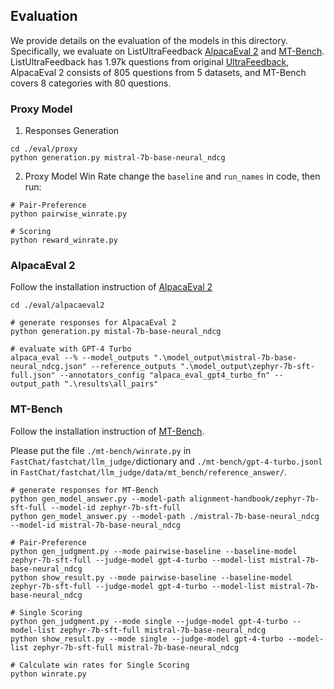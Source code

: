 ## Evaluation
We provide details on the evaluation of the models in this directory. Specifically, we evaluate on ListUltraFeedback [AlpacaEval 2](https://github.com/tatsu-lab/alpaca_eval) and [MT-Bench](https://github.com/lm-sys/FastChat/tree/main/fastchat/llm_judge). ListUltraFeedback has 1.97k questions from original [UltraFeedback](https://huggingface.co/datasets/openbmb/UltraFeedback), AlpacaEval 2 consists of 805 questions from 5 datasets, and MT-Bench covers 8 categories with 80 questions. 

### Proxy Model
1. Responses Generation
```
cd ./eval/proxy
python generation.py mistral-7b-base-neural_ndcg
```

2. Proxy Model Win Rate
change the `baseline` and `run_names` in code, then run:

```
# Pair-Preference
python pairwise_winrate.py

# Scoring
python reward_winrate.py
```

### AlpacaEval 2
Follow the installation instruction of [AlpacaEval 2](https://github.com/tatsu-lab/alpaca_eval)
```
cd ./eval/alpacaeval2

# generate responses for AlpacaEval 2
python generation.py mistal-7b-base-neural_ndcg

# evaluate with GPT-4 Turbo
alpaca_eval --% --model_outputs ".\model_output\mistral-7b-base-neural_ndcg.json" --reference_outputs ".\model_output\zephyr-7b-sft-full.json" --annotators_config "alpaca_eval_gpt4_turbo_fn" --output_path ".\results\all_pairs"
```
### MT-Bench
Follow the installation instruction of [MT-Bench](https://github.com/lm-sys/FastChat/tree/main/fastchat/llm_judge).

Please put the file `./mt-bench/winrate.py` in `FastChat/fastchat/llm_judge/`dictionary and `./mt-bench/gpt-4-turbo.jsonl` in `FastChat/fastchat/llm_judge/data/mt_bench/reference_answer/`.

```
# generate responses for MT-Bench
python gen_model_answer.py --model-path alignment-handbook/zephyr-7b-sft-full --model-id zephyr-7b-sft-full
python gen_model_answer.py --model-path ./mistral-7b-base-neural_ndcg --model-id mistral-7b-base-neural_ndcg

# Pair-Preference
python gen_judgment.py --mode pairwise-baseline --baseline-model zephyr-7b-sft-full --judge-model gpt-4-turbo --model-list mistral-7b-base-neural_ndcg
python show_result.py --mode pairwise-baseline --baseline-model zephyr-7b-sft-full --judge-model gpt-4-turbo --model-list mistral-7b-base-neural_ndcg

# Single Scoring
python gen_judgment.py --mode single --judge-model gpt-4-turbo --model-list zephyr-7b-sft-full mistral-7b-base-neural_ndcg
python show_result.py --mode single --judge-model gpt-4-turbo --model-list zephyr-7b-sft-full mistral-7b-base-neural_ndcg

# Calculate win rates for Single Scoring
python winrate.py
```